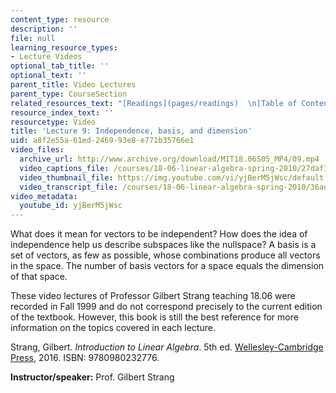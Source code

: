 ```yaml
---
content_type: resource
description: ''
file: null
learning_resource_types:
- Lecture Videos
optional_tab_title: ''
optional_text: ''
parent_title: Video Lectures
parent_type: CourseSection
related_resources_text: "[Readings](pages/readings)  \n[Table of Contents](pages/readings#Table_of_Contents)"
resource_index_text: ''
resourcetype: Video
title: 'Lecture 9: Independence, basis, and dimension'
uid: a8f2e55a-61ed-2469-93e8-e771b35766e1
video_files:
  archive_url: http://www.archive.org/download/MIT18.06S05_MP4/09.mp4
  video_captions_file: /courses/18-06-linear-algebra-spring-2010/27daf302ed1a5b7db2a3adde066ac72c_yjBerM5jWsc.vtt
  video_thumbnail_file: https://img.youtube.com/vi/yjBerM5jWsc/default.jpg
  video_transcript_file: /courses/18-06-linear-algebra-spring-2010/36ad03fa0fce88a4b97f846156c11b8b_yjBerM5jWsc.pdf
video_metadata:
  youtube_id: yjBerM5jWsc
---
```


What does it mean for vectors to be independent? How does the idea of independence help us describe subspaces like the nullspace? A basis is a set of vectors, as few as possible, whose combinations produce all vectors in the space. The number of basis vectors for a space equals the dimension of that space.

These video lectures of Professor Gilbert Strang teaching 18.06 were recorded in Fall 1999 and do not correspond precisely to the current edition of the textbook. However, this book is still the best reference for more information on the topics covered in each lecture.

Strang, Gilbert. _Introduction to Linear Algebra_. 5th ed. [Wellesley-Cambridge Press](http://www.wellesleycambridge.com/), 2016. ISBN: 9780980232776.

**Instructor/speaker:** Prof. Gilbert Strang